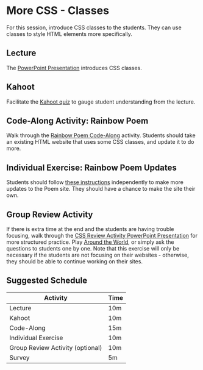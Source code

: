 # More CSS - Classes
For this session, introduce CSS classes to the students. They can use classes to style HTML elements more specifically.

## Lecture
The [PowerPoint Presentation](CssClassSelector.pptx) introduces CSS classes.

## Kahoot
Facilitate the [Kahoot quiz](https://create.kahoot.it/details/3b80ee62-4b67-49d6-b89d-1edd80a4db23) to gauge student understanding from the lecture.

## Code-Along Activity: Rainbow Poem
Walk through the [Rainbow Poem Code-Along](RainbowPoemCodeAlong.md) activity. Students should take an existing HTML website that uses some CSS classes, and update it to do more.

## Individual Exercise: Rainbow Poem Updates
Students should follow [these instructions](RainbowPoemIndividual.md) independently to make more updates to the Poem site. They should have a chance to make the site their own.

## Group Review Activity
If there is extra time at the end and the students are having trouble focusing, walk through the [CSS Review Activity PowerPoint Presentation](CssReview.pptx) for more structured practice. Play [Around the World](https://www.greatgroupgames.com/around-the-world), or simply ask the questions to students one by one. Note that this exercise will only be necessary if the students are not focusing on their websites - otherwise, they should be able to continue working on their sites.

## Suggested Schedule

| Activity | Time |
|-|-|
| Lecture | 10m |
| Kahoot | 10m |
| Code-Along | 15m |
| Individual Exercise | 10m |
| Group Review Activity (optional) | 10m |
| Survey | 5m |